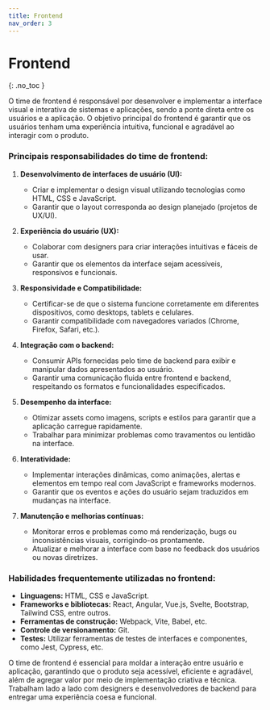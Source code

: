 ```yaml
---
title: Frontend
nav_order: 3
---
```


# Frontend
{: .no_toc }

O time de frontend é responsável por desenvolver e implementar a interface visual e interativa de sistemas e aplicações, sendo a ponte direta entre os usuários e a aplicação. O objetivo principal do frontend é garantir que os usuários tenham uma experiência intuitiva, funcional e agradável ao interagir com o produto.
### Principais responsabilidades do time de frontend:
1. **Desenvolvimento de interfaces de usuário (UI):**
    - Criar e implementar o design visual utilizando tecnologias como HTML, CSS e JavaScript.
    - Garantir que o layout corresponda ao design planejado (projetos de UX/UI).

2. **Experiência do usuário (UX):**
    - Colaborar com designers para criar interações intuitivas e fáceis de usar.
    - Garantir que os elementos da interface sejam acessíveis, responsivos e funcionais.

3. **Responsividade e Compatibilidade:**
    - Certificar-se de que o sistema funcione corretamente em diferentes dispositivos, como desktops, tablets e celulares.
    - Garantir compatibilidade com navegadores variados (Chrome, Firefox, Safari, etc.).

4. **Integração com o backend:**
    - Consumir APIs fornecidas pelo time de backend para exibir e manipular dados apresentados ao usuário.
    - Garantir uma comunicação fluida entre frontend e backend, respeitando os formatos e funcionalidades especificados.

5. **Desempenho da interface:**
    - Otimizar assets como imagens, scripts e estilos para garantir que a aplicação carregue rapidamente.
    - Trabalhar para minimizar problemas como travamentos ou lentidão na interface.

6. **Interatividade:**
    - Implementar interações dinâmicas, como animações, alertas e elementos em tempo real com JavaScript e frameworks modernos.
    - Garantir que os eventos e ações do usuário sejam traduzidos em mudanças na interface.

7. **Manutenção e melhorias contínuas:**
    - Monitorar erros e problemas como má renderização, bugs ou inconsistências visuais, corrigindo-os prontamente.
    - Atualizar e melhorar a interface com base no feedback dos usuários ou novas diretrizes.

### Habilidades frequentemente utilizadas no frontend:
- **Linguagens:** HTML, CSS e JavaScript.
- **Frameworks e bibliotecas:** React, Angular, Vue.js, Svelte, Bootstrap, Tailwind CSS, entre outros.
- **Ferramentas de construção:** Webpack, Vite, Babel, etc.
- **Controle de versionamento:** Git.
- **Testes:** Utilizar ferramentas de testes de interfaces e componentes, como Jest, Cypress, etc.

O time de frontend é essencial para moldar a interação entre usuário e aplicação, garantindo que o produto seja acessível, eficiente e agradável, além de agregar valor por meio de implementação criativa e técnica. Trabalham lado a lado com designers e desenvolvedores de backend para entregar uma experiência coesa e funcional.
